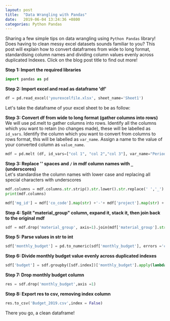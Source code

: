 ```yaml
---
layout: post
title:  "Data Wrangling with Pandas"
date:   2019-06-04 13:24:36 +0800
categories: Python Pandas
---
```

Sharing a few simple tips on data wrangling using `Python Pandas` library! Does having to clean messy excel datasets sounds familiar to you? This post will explain how to convert dataframes from wide to long format, standardising column names and dividing column values evenly across duplicated Indexes. Click on the blog post title to find out more!<br>


**Step 1: Import the required libraries** 

```python
import pandas as pd
```

**Step 2: Import excel and read as dataframe 'df'** 
```python
df = pd.read_excel('yourexcelfile.xlsx', sheet_name='Sheet1')
```
Let's take the dataframe of your excel sheet to be as follow:


**Step 3: Convert df from wide to long format (gather columns into rows)** <br>
We will use pd.melt to gather columns into rows. Identify all the columns which you want to retain (no changes made), these will be labelled as `id_vars`. Identify the column which you want to convert from columns to rows format, this will be labelled as `var_name`.
Assign a name to the value of your converted column as `value_name`.
```python
mdf = pd.melt (df, id_vars=["col 1", "col 2","col 3"], var_name="Period", value_name= "Monthly Budget")
```

**Step 3: Replace '' spaces and `/` in mdf column names with `_` (underscores)** <br>
Let's standardise the column names with lower case and replacing all special characters with underscores

```python
mdf.columns = mdf.columns.str.strip().str.lower().str.replace(' ','_').str.replace('/','')
print(mdf.columns)

mdf['mg_id'] = mdf['co_code'].map(str) +'-'+ mdf['project'].map(str) + '-' + mdf['gl_account'].map(str)
```
**Step 4: Split "material_group" column, expand it, stack it, then join back to the original mdf**
```python
sdf = mdf.drop('material_group', axis=1).join(mdf['material_group'].str.split(', ', expand=True).stack().reset_index(level=1, drop=True).rename('material_grp'))
```
**Step 5: Parse values in str to int**
```python
sdf['monthly_budget'] = pd.to_numeric(sdf['monthly_budget'], errors ='coerce')
```
**Step 6: Divide monthly budget value evenly across duplicated indexes**
```python
sdf['budget'] = sdf.groupby([sdf.index])['monthly_budget'].apply(lambda x: x / len(x))
```
**Step 7: Drop monthly budget column**
```python
res = sdf.drop('monthly_budget',axis =1)
```
**Step 8: Export res to csv, removing index column**
```python
res.to_csv('Budget_2019.csv',index = False)
```
There you go, a clean dataframe!

[Read More]: https://jamieqianhui.github.io/python/pandas/2019/06/04/Data-Wrangling-in-Python.html
